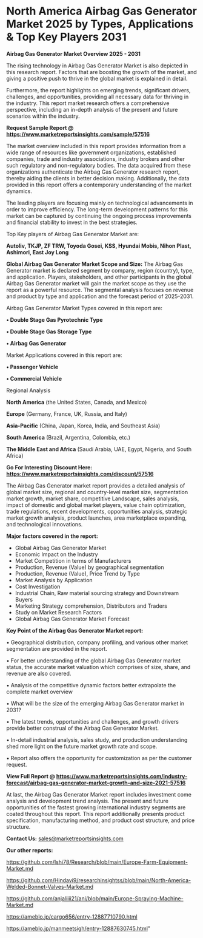 # North America Airbag Gas Generator Market 2025 by Types, Applications & Top Key Players 2031

<Strong> Airbag Gas Generator Market Overview 2025 - 2031</strong>

The rising technology in Airbag Gas Generator Market is also depicted in this research report. Factors that are boosting the growth of the market, and giving a positive push to thrive in the global market is explained in detail.

Furthermore, the report highlights on emerging trends, significant drivers, challenges, and opportunities, providing all necessary data for thriving in the industry. This report market research offers a comprehensive perspective, including an in-depth analysis of the present and future scenarios within the industry.

<strong>Request Sample Report @ <a href=https://www.marketreportsinsights.com/sample/57516>https://www.marketreportsinsights.com/sample/57516</a></strong>

The market overview included in this report provides information from a wide range of resources like government organizations, established companies, trade and industry associations, industry brokers and other such regulatory and non-regulatory bodies. The data acquired from these organizations authenticate the Airbag Gas Generator research report, thereby aiding the clients in better decision making. Additionally, the data provided in this report offers a contemporary understanding of the market dynamics.

The leading players are focusing mainly on technological advancements in order to improve efficiency. The long-term development patterns for this market can be captured by continuing the ongoing process improvements and financial stability to invest in the best strategies.

Top Key players of Airbag Gas Generator Market are:

<strong>Autoliv, TKJP, ZF TRW, Toyoda Gosei, KSS, Hyundai Mobis, Nihon Plast, Ashimori, East Joy Long</strong>

<strong><b>Global Airbag Gas Generator Market Scope and Size:</b></strong>
The Airbag Gas Generator market is declared segment by company, region (country), type, and application. Players, stakeholders, and other participants in the global Airbag Gas Generator market will gain the market scope as they use the report as a powerful resource. The segmental analysis focuses on revenue and product by type and application and the forecast period of 2025-2031.

Airbag Gas Generator Market Types covered in this report are:

<strong>• Double Stage Gas Pyrotechnic Type

• Double Stage Gas Storage Type

• Airbag Gas Generator</strong>

Market Applications covered in this report are:

<strong>• Passenger Vehicle

• Commercial Vehicle</strong> 

Regional Analysis

<strong>North America</strong> (the United States, Canada, and Mexico)

<strong>Europe</strong> (Germany, France, UK, Russia, and Italy)

<strong>Asia-Pacific</strong> (China, Japan, Korea, India, and Southeast Asia)

<strong>South America</strong> (Brazil, Argentina, Colombia, etc.)

<strong>The Middle East and Africa</strong> (Saudi Arabia, UAE, Egypt, Nigeria, and South Africa)

<strong>Go For Interesting Discount Here: <a href=https://www.marketreportsinsights.com/discount/57516>https://www.marketreportsinsights.com/discount/57516</a></strong>

The Airbag Gas Generator market report provides a detailed analysis of global market size, regional and country-level market size, segmentation market growth, market share, competitive Landscape, sales analysis, impact of domestic and global market players, value chain optimization, trade regulations, recent developments, opportunities analysis, strategic market growth analysis, product launches, area marketplace expanding, and technological innovations.

<strong><b>Major factors covered in the report:</b></strong>
<ul>
  <li>Global Airbag Gas Generator Market </li>
  <li>Economic Impact on the Industry</li>
  <li>Market Competition in terms of Manufacturers</li>
  <li>Production, Revenue (Value) by geographical segmentation</li>
  <li>Production, Revenue (Value), Price Trend by Type</li>
  <li>Market Analysis by Application</li>
  <li>Cost Investigation</li>
  <li>Industrial Chain, Raw material sourcing strategy and Downstream Buyers</li>
  <li>Marketing Strategy comprehension, Distributors and Traders</li>
  <li>Study on Market Research Factors</li>
  <li>Global Airbag Gas Generator Market Forecast</li>
</ul>

<strong><b>Key Point of the Airbag Gas Generator Market report:</b></strong>

• Geographical distribution, company profiling, and various other market segmentation are provided in the report.

• For better understanding of the global Airbag Gas Generator market status, the accurate market valuation which comprises of size, share, and revenue are also covered.

• Analysis of the competitive dynamic factors better extrapolate the complete market overview

• What will be the size of the emerging Airbag Gas Generator market in 2031?

• The latest trends, opportunities and challenges, and growth drivers provide better construal of the Airbag Gas Generator Market.

• In-detail industrial analysis, sales study, and production understanding shed more light on the future market growth rate and scope.

• Report also offers the opportunity for customization as per the customer request.

<strong><b>View Full Report @ <a href=https://www.marketreportsinsights.com/industry-forecast/airbag-gas-generator-market-growth-and-size-2021-57516>https://www.marketreportsinsights.com/industry-forecast/airbag-gas-generator-market-growth-and-size-2021-57516</a></b></strong>


At last, the Airbag Gas Generator Market report includes investment come analysis and development trend analysis. The present and future opportunities of the fastest growing international industry segments are coated throughout this report. This report additionally presents product specification, manufacturing method, and product cost structure, and price structure.

<strong>Contact Us:</strong>
sales@marketreportsinsights.com

<strong>Our other reports:</strong>

<a href=https://github.com/Ishi78/Research/blob/main/Europe-Farm-Equipment-Market.md>https://github.com/Ishi78/Research/blob/main/Europe-Farm-Equipment-Market.md</a>

<a href=https://github.com/Hindavi9/researchinsightss/blob/main/North-America-Welded-Bonnet-Valves-Market.md>https://github.com/Hindavi9/researchinsightss/blob/main/North-America-Welded-Bonnet-Valves-Market.md</a>

<a href=https://github.com/anjaliiii21/ani/blob/main/Europe-Spraying-Machine-Market.md>https://github.com/anjaliiii21/ani/blob/main/Europe-Spraying-Machine-Market.md</a>

<a href=https://ameblo.jp/cargo656/entry-12887710790.html>https://ameblo.jp/cargo656/entry-12887710790.html</a>

<a href=https://ameblo.jp/manmeetsigh/entry-12887630745.html>https://ameblo.jp/manmeetsigh/entry-12887630745.html</a>"
